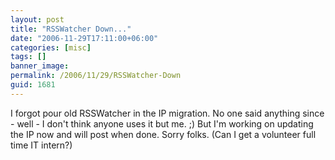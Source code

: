 ```yaml
---
layout: post
title: "RSSWatcher Down..."
date: "2006-11-29T17:11:00+06:00"
categories: [misc]
tags: []
banner_image: 
permalink: /2006/11/29/RSSWatcher-Down
guid: 1681
---
```


I forgot pour old RSSWatcher in the IP migration. No one said anything since - well - I don't think anyone uses it but me. ;) But I'm working on updating the IP now and will post when done. Sorry folks. (Can I get a volunteer full time IT intern?)